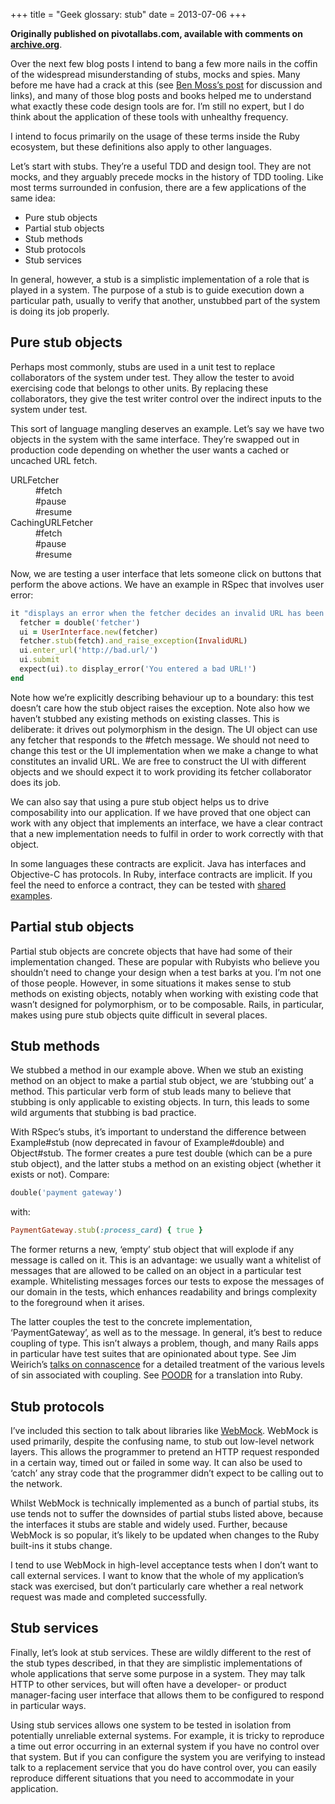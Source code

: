 +++
title = "Geek glossary: stub"
date = 2013-07-06
+++

**Originally published on pivotallabs.com, available with comments on
[archive.org](https://web.archive.org/web/20140717234920/http://pivotallabs.com/geek-glossary-stub/)**.

Over the next few blog posts I intend to bang a few more nails in the coffin of
the widespread misunderstanding of stubs, mocks and spies. Many before me have
had a crack at this (see [Ben Moss’s
post](https://web.archive.org/web/20140717234920/http://pivotallabs.com/means-ends-mocks-stubs/)
for discussion and links), and many of those blog posts and books helped me to
understand what exactly these code design tools are for. I’m still no expert,
but I do think about the application of these tools with unhealthy frequency.

I intend to focus primarily on the usage of these terms inside the Ruby
ecosystem, but these definitions also apply to other languages.

Let’s start with stubs. They’re a useful TDD and design tool. They are not
mocks, and they arguably precede mocks in the history of TDD tooling. Like most
terms surrounded in confusion, there are a few applications of the same idea:

 - Pure stub objects
 - Partial stub objects
 - Stub methods
 - Stub protocols
 - Stub services

 In general, however, a stub is a simplistic implementation of a role that is
 played in a system. The purpose of a stub is to guide execution down a
 particular path, usually to verify that another, unstubbed part of the system
 is doing its job properly.

 ## Pure stub objects

 Perhaps most commonly, stubs are used in a unit test to replace collaborators
 of the system under test. They allow the tester to avoid exercising code that
 belongs to other units. By replacing these collaborators, they give the test
 writer control over the indirect inputs to the system under test.

This sort of language mangling deserves an example. Let’s say we have two
objects in the system with the same interface. They’re swapped out in
production code depending on whether the user wants a cached or uncached URL
fetch.

<dl><dt>URLFetcher</dt><dd> #fetch<br> #pause<br> #resume</dd><dt>CachingURLFetcher</dt><dd> #fetch<br> #pause<br> #resume</dd></dl>

Now, we are testing a user interface that lets someone click on buttons that
perform the above actions. We have an example in RSpec that involves user
error:

```ruby
it "displays an error when the fetcher decides an invalid URL has been entered" do
  fetcher = double('fetcher')
  ui = UserInterface.new(fetcher)
  fetcher.stub(fetch).and_raise_exception(InvalidURL)
  ui.enter_url('http://bad.url/')
  ui.submit
  expect(ui).to display_error('You entered a bad URL!')
end
```

Note how we’re explicitly describing behaviour up to a boundary: this test
doesn’t care how the stub object raises the exception. Note also how we haven’t
stubbed any existing methods on existing classes. This is deliberate: it drives
out polymorphism in the design. The UI object can use any fetcher that responds
to the #fetch message. We should not need to change this test or the UI
implementation when we make a change to what constitutes an invalid URL. We are
free to construct the UI with different objects and we should expect it to work
providing its fetcher collaborator does its job.

We can also say that using a pure stub object helps us to drive composability
into our application. If we have proved that one object can work with any
object that implements an interface, we have a clear contract that a new
implementation needs to fulfil in order to work correctly with that object.

In some languages these contracts are explicit. Java has interfaces and
Objective-C has protocols. In Ruby, interface contracts are implicit. If you
feel the need to enforce a contract, they can be tested with [shared
examples](https://web.archive.org/web/20140717234920/https://www.relishapp.com/rspec/rspec-core/docs/example-groups/shared-examples).

## Partial stub objects

Partial stub objects are concrete objects that have had some of their
implementation changed. These are popular with Rubyists who believe you
shouldn’t need to change your design when a test barks at you. I’m not one of
those people. However, in some situations it makes sense to stub methods on
existing objects, notably when working with existing code that wasn’t designed
for polymorphism, or to be composable. Rails, in particular, makes using pure
stub objects quite difficult in several places.

## Stub methods

We stubbed a method in our example above. When we stub an existing method on an
object to make a partial stub object, we are ‘stubbing out’ a method. This
particular verb form of stub leads many to believe that stubbing is only
applicable to existing objects. In turn, this leads to some wild arguments that
stubbing is bad practice.

With RSpec’s stubs, it’s important to understand the difference between
Example#stub (now deprecated in favour of Example#double) and Object#stub. The
former creates a pure test double (which can be a pure stub object), and the
latter stubs a method on an existing object (whether it exists or not).
Compare:

```ruby
double('payment gateway')
```

with:

```ruby
PaymentGateway.stub(:process_card) { true }
```

The former returns a new, ‘empty’ stub object that will explode if any message
is called on it. This is an advantage: we usually want a whitelist of messages
that are allowed to be called on an object in a particular test example.
Whitelisting messages forces our tests to expose the messages of our domain in
the tests, which enhances readability and brings complexity to the foreground
when it arises.

The latter couples the test to the concrete implementation, ‘PaymentGateway’,
as well as to the message. In general, it’s best to reduce coupling of type.
This isn’t always a problem, though, and many Rails apps in particular have
test suites that are opinionated about type. See Jim Weirich’s [talks on
connascence](https://vimeo.com/10837903) for a detailed treatment of the
various levels of sin associated with coupling. See
[POODR](https://www.poodr.com/) for a translation into Ruby.

## Stub protocols

I’ve included this section to talk about libraries like
[WebMock](https://github.com/bblimke/webmock). WebMock is used primarily,
despite the confusing name, to stub out low-level network layers. This allows
the programmer to pretend an HTTP request responded in a certain way, timed out
or failed in some way. It can also be used to ‘catch’ any stray code that the
programmer didn’t expect to be calling out to the network.

Whilst WebMock is technically implemented as a bunch of partial stubs, its use
tends not to suffer the downsides of partial stubs listed above, because the
interfaces it stubs are stable and widely used. Further, because WebMock is so
popular, it’s likely to be updated when changes to the Ruby built-ins it stubs
change.

I tend to use WebMock in high-level acceptance tests when I don’t want to call
external services. I want to know that the whole of my application’s stack was
exercised, but don’t particularly care whether a real network request was made
and completed successfully.

## Stub services

Finally, let’s look at stub services. These are wildly different to the rest of
the stub types described, in that they are simplistic implementations of whole
applications that serve some purpose in a system. They may talk HTTP to other
services, but will often have a developer- or product manager-facing user
interface that allows them to be configured to respond in particular ways.

Using stub services allows one system to be tested in isolation from
potentially unreliable external systems. For example, it is tricky to reproduce
a time out error occurring in an external system if you have no control over
that system. But if you can configure the system you are verifying to instead
talk to a replacement service that you do have control over, you can easily
reproduce different situations that you need to accommodate in your
application.
